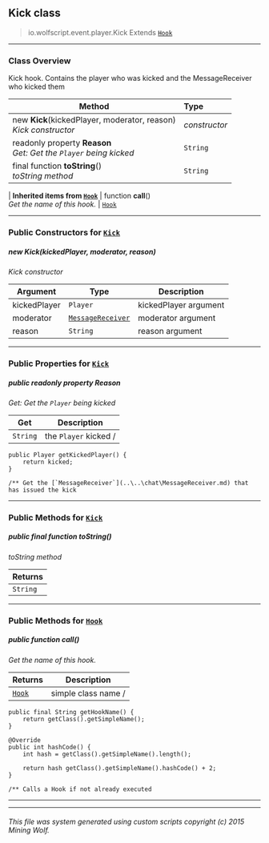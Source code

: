## Kick __class__

>io.wolfscript.event.player.Kick
>Extends [`Hook`](..\..\hook\Hook.md)

---

### Class Overview

Kick hook. Contains the player who was kicked and the MessageReceiver who kicked them

Method | Type   
--- | :--- 
new __Kick__(kickedPlayer, moderator, reason) <br> _Kick constructor_ | _constructor_
 readonly property __Reason__ <br> _Get: Get the `Player` being kicked_ | `String`
final function __toString__() <br> _toString method_ | `String`
 |
__Inherited items from [`Hook`](..\..\hook\Hook.md)__ |
 function __call__() <br> _Get the name of this hook._ | [`Hook`](..\..\hook\Hook.md)





---

### Public Constructors for [`Kick`](Kick.md)

##### <a id='kick'></a>new __Kick__(kickedPlayer, moderator, reason) 

_Kick constructor_

Argument | Type | Description  
--- | --- | --- 
kickedPlayer | `Player` | kickedPlayer argument
moderator | [`MessageReceiver`](..\..\chat\MessageReceiver.md) | moderator argument
reason | `String` | reason argument

---

### Public Properties for [`Kick`](Kick.md)

##### <a id='reason'></a>public  readonly property __Reason__

_Get: Get the `Player` being kicked_

Get | Description
--- | --- 
`String` | the `Player` kicked /
    public Player getKickedPlayer() {
        return kicked;
    }

    /** Get the [`MessageReceiver`](..\..\chat\MessageReceiver.md) that has issued the kick



---

### Public Methods for [`Kick`](Kick.md)

##### <a id='tostring'></a>public final function __toString__()

_toString method_

Returns | 
--- | 
`String` |


---

### Public Methods for [`Hook`](..\..\hook\Hook.md)

##### <a id='call'></a>public  function __call__()

_Get the name of this hook._

Returns | Description
--- | --- 
[`Hook`](..\..\hook\Hook.md) | simple class name /
    public final String getHookName() {
        return getClass().getSimpleName();
    }

    @Override
    public int hashCode() {
        int hash = getClass().getSimpleName().length();

        return hash getClass().getSimpleName().hashCode() + 2;
    }

    /** Calls a Hook if not already executed


---


---


###### This file was system generated using custom scripts copyright (c) 2015 Mining Wolf.
	

